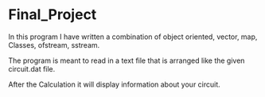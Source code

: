 # Final_Project

In this program I have written a combination of object oriented, vector, map, Classes, ofstream, sstream.

The program is meant to read in a text file that is arranged like the given circuit.dat file.

After the Calculation it will display information about your circuit.

